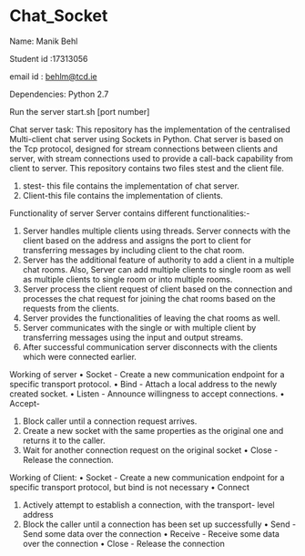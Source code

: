 # Chat_Socket
Name: Manik Behl

Student id :17313056

email id : behlm@tcd.ie

Dependencies:
Python 2.7

Run the server
start.sh [port number]

Chat server task:
This repository has the implementation of the centralised Multi-client chat server using Sockets in Python. Chat server is based on the Tcp protocol, designed for stream connections between clients and server, with stream connections used to provide a call-back capability from client to server. This repository contains two files stest and the client file.
1.	stest- this file contains the implementation of chat server.
2.	Client-this file contains the implementation of clients.

Functionality of server
Server contains different functionalities:-
1.	Server handles multiple clients using threads. Server connects with the client based on the address and assigns the port to client for transferring messages by including client to the chat room. 
2.	Server has the additional feature of authority to add a client in a multiple chat rooms. Also, Server can add multiple clients to single room as well as multiple clients to single room or into multiple rooms.
3.	Server process the client request of client based on the connection and processes the chat request for joining the chat rooms based on the requests from the clients.
4.	Server provides the functionalities of leaving the chat rooms as well.
5.	Server communicates with the single or with multiple client by transferring messages using the input and output streams.
6.	After successful communication server disconnects with the clients which were connected earlier.

Working of server
•	Socket - Create a new communication endpoint for a specific transport protocol. 
•     Bind - Attach a local address to the newly created socket. 
•	Listen - Announce willingness to accept connections. 
•     Accept-  
1. Block caller until a connection request arrives.
2. Create a new socket with the same properties as the original one and returns it to the caller.
3. Wait for another connection request on the original socket 
• Close - Release the connection.  

Working of Client:
•	Socket - Create a new communication endpoint for a specific transport protocol, but bind is not necessary 
•	 Connect 
1. Actively attempt to establish a connection, with the transport- level address 
2. Block the caller until a connection has been set up successfully 
 •      Send - Send some data over the connection 
 •      Receive - Receive some data over the connection 
 •       Close - Release the connection

